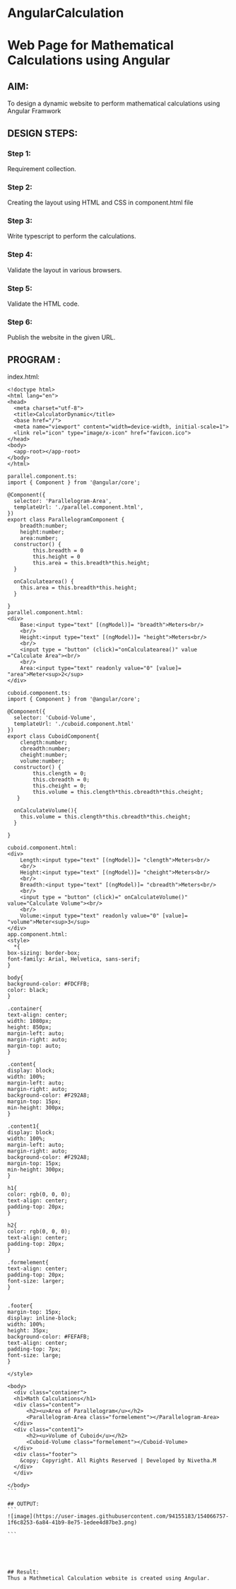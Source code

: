# AngularCalculation

# Web Page for Mathematical Calculations using Angular

## AIM:
To design a dynamic website to perform mathematical calculations using Angular Framwork

## DESIGN STEPS:

### Step 1:

Requirement collection.

### Step 2:

Creating the layout using HTML and CSS in component.html file

### Step 3:

Write typescript to perform the calculations.

### Step 4:

Validate the layout in various browsers.

### Step 5:

Validate the HTML code.

### Step 6:

Publish the website in the given URL.

## PROGRAM :
index.html:
````
<!doctype html>
<html lang="en">
<head>
  <meta charset="utf-8">
  <title>CalculatorDynamic</title>
  <base href="/">
  <meta name="viewport" content="width=device-width, initial-scale=1">
  <link rel="icon" type="image/x-icon" href="favicon.ico">
</head>
<body>
  <app-root></app-root>
</body>
</html>

parallel.component.ts:
import { Component } from '@angular/core';

@Component({
  selector: 'Parallelogram-Area',
  templateUrl: './parallel.component.html',
})
export class ParallelogramComponent {
    breadth:number;
    height:number;
    area:number;
  constructor() { 
        this.breadth = 0
        this.height = 0
        this.area = this.breadth*this.height;
  }

  onCalculatearea() {
    this.area = this.breadth*this.height;
  }

}
parallel.component.html:
<div>
    Base:<input type="text" [(ngModel)]= "breadth">Meters<br/>
    <br/>
    Height:<input type="text" [(ngModel)]= "height">Meters<br/>
    <br/>
    <input type = "button" (click)="onCalculatearea()" value ="Calculate Area"><br/>
    <br/>
    Area:<input type="text" readonly value="0" [value]= "area">Meter<sup>2</sup>
</div>

cuboid.component.ts:
import { Component } from '@angular/core';

@Component({
  selector: 'Cuboid-Volume',
  templateUrl: './cuboid.component.html'
})
export class CuboidComponent{
    clength:number;
    cbreadth:number;
    cheight:number;
    volume:number;
  constructor() {
        this.clength = 0;
        this.cbreadth = 0;
        this.cheight = 0;
        this.volume = this.clength*this.cbreadth*this.cheight;
   }

  onCalculateVolume(){
    this.volume = this.clength*this.cbreadth*this.cheight;
  }

}

cuboid.component.html:
<div>
    Length:<input type="text" [(ngModel)]= "clength">Meters<br/>
    <br/>
    Height:<input type="text" [(ngModel)]= "cheight">Meters<br/>
    <br/>
    Breadth:<input type="text" [(ngModel)]= "cbreadth">Meters<br/>
    <br/>
    <input type = "button" (click)=" onCalculateVolume()" value="Calculate Volume"><br/>
    <br/>
    Volume:<input type="text" readonly value="0" [value]= "volume">Meter<sup>3</sup>
</div>
app.component.html:
<style>
  *{
box-sizing: border-box;
font-family: Arial, Helvetica, sans-serif;
}

body{
background-color: #FDCFFB;
color: black;
}

.container{
text-align: center;
width: 1080px;
height: 850px;
margin-left: auto;
margin-right: auto;
margin-top: auto;
}

.content{
display: block;
width: 100%;
margin-left: auto;
margin-right: auto;
background-color: #F292A8;
margin-top: 15px;
min-height: 300px;
}

.content1{
display: block;
width: 100%;
margin-left: auto;
margin-right: auto;
background-color: #F292A8;
margin-top: 15px;
min-height: 300px;
}

h1{
color: rgb(0, 0, 0);
text-align: center;
padding-top: 20px;
}

h2{
color: rgb(0, 0, 0);
text-align: center;
padding-top: 20px;
}

.formelement{
text-align: center;
padding-top: 20px;
font-size: larger;
}


.footer{
margin-top: 15px;
display: inline-block;
width: 100%;
height: 35px;
background-color: #FEFAFB; 
text-align: center;
padding-top: 7px;
font-size: large;
}

</style>

<body>
  <div class="container">
  <h1>Math Calculations</h1>
  <div class="content">
      <h2><u>Area of Parallelogram</u></h2>
      <Parallelogram-Area class="formelement"></Parallelogram-Area>
  </div>
  <div class="content1">
      <h2><u>Volume of Cuboid</u></h2>
      <Cuboid-Volume class="formelement"></Cuboid-Volume>
  </div>
  <div class="footer">
    &copy; Copyright. All Rights Reserved | Developed by Nivetha.M
  </div>
  </div>

</body>
```

## OUTPUT:
```
![image](https://user-images.githubusercontent.com/94155183/154066757-1f6c8253-6a84-41b9-8e75-1edee4d87be3.png)

```





## Result:
Thus a Mathmetical Calculation website is created using Angular.
